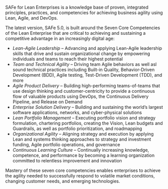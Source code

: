 SAFe for Lean Enterprises is a knowledge base of proven, integrated principles, practices, and competencies for achieving business agility using Lean, Agile, and DevOps.

The latest version, SAFe 5.0, is built around the Seven Core Competencies of the Lean Enterprise that are critical to achieving and sustaining a competitive advantage in an increasingly digital age:

- _Lean-Agile Leadership_ – Advancing and applying Lean-Agile leadership skills that drive and sustain organizational change by empowering individuals and teams to reach their highest potential
- _Team and Technical Agility_ – Driving team Agile behaviors as well asl sound technical practices including Built-in Quality, Behavior-Driven Development (BDD), Agile testing, Test-Driven Development (TDD), and more
- _Agile Product Delivery_ – Building high-performing teams-of-teams that use design thinking and customer-centricity to provide a continuous flow of valuable products using DevOps, the Continuous Delivery Pipeline, and Release on Demand
- _Enterprise Solution Delivery_ – Building and sustaining the world’s largest software applications, networks, and cyber-physical solutions
- _Lean Portfolio Management_ – Executing portfolio vision and strategy formulation, chartering portfolios, creating the Vision, Lean budgets and Guardrails, as well as portfolio prioritization, and roadmapping
- _Organizational Agility_ – Aligning strategy and execution by applying Lean and systems thinking approaches to strategy and investment funding, Agile portfolio operations, and governance
- _Continuous Learning Culture_ – Continually increasing knowledge, competence, and performance by becoming a learning organization committed to relentless improvement and innovation

Mastery of these seven core competencies enables enterprises to achieve the agility needed to successfully respond to volatile market conditions, changing customer needs, and emerging technologies.
